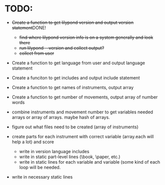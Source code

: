 # TODO:
* ~~Create a function to get lilypond version and output version statement~~DONE!
    * ~~find where lilypond version info is on a system generally and look there~~
    * ~~run lilypond --version and collect output?~~
    * ~~collect from user~~ 
* Create a function to get language from user and output language statement
* Create a funciton to get includes and output include statement 
* Create a function to get names of instruments, output array
* Create a function to get number of movements, output array of number words

* combine instruments and movement number to get variables needed arrays or
  array of arrays. maybe hash of arrays.
* figure out what files need to be created (array of instruments)
* create parts for each instrument with correct variable (array.each will help
  a lot) and score
    * write in version language includes
    * write in static part-level lines (\book, \paper, etc.)
    * write in static lines for each variable and variable (some kind of each
    loop will be needed.
* write in necessary static lines
  
